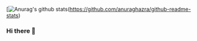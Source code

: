[![Anurag's github stats](https://github-readme-stats.vercel.app/api?username=ZK-Han&show_icons=true&theme=radical&repo=github-readme-stats)(https://github.com/anuraghazra/github-readme-stats)
### Hi there 👋

<!--
**ZK-Han/ZK-Han** is a ✨ _special_ ✨ repository because its `README.md` (this file) appears on your GitHub profile.

Here are some ideas to get you started:

- 🔭 I’m currently working on ...
- 🌱 I’m currently learning ...
- 👯 I’m looking to collaborate on ...
- 🤔 I’m looking for help with ...
- 💬 Ask me about ...
- 📫 How to reach me: ...
- 😄 Pronouns: ...
- ⚡ Fun fact: ...
-->
